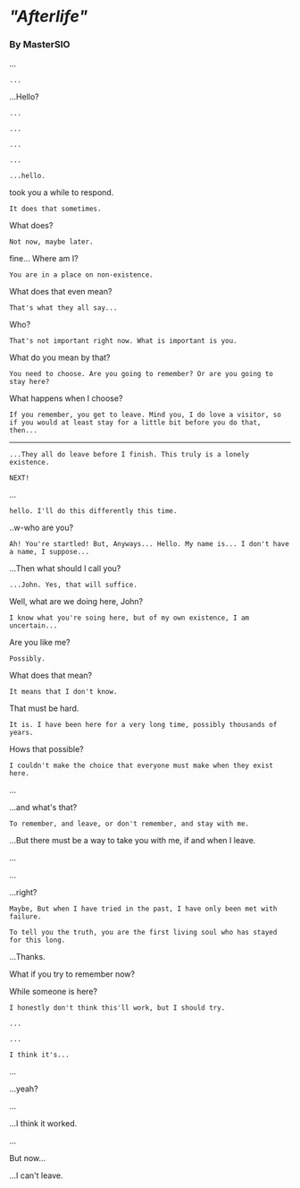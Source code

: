 # _"Afterlife"_

### By MasterSIO

...

`...`

...Hello?

`...`

`...`

`...`

`...`

`...hello.`

took you a while to respond.

`It does that sometimes.`

What does?

`Not now, maybe later.`

fine... Where am I?

`You are in a place on non-existence.`

What does that even mean?

`That's what they all say...`

Who?

`That's not important right now. What is important is you.`

What do you mean by that?

`You need to choose. Are you going to remember? Or are you going to stay here?`

What happens when I choose?

`If you remember, you get to leave. Mind you, I do love a visitor, so if you would at least stay for a little bit before you do that, then...`

***

`...They all do leave before I finish. This truly is a lonely existence.`

`NEXT!`

...

`hello. I'll do this differently this time.`

..w-who are you?

`Ah! You're startled! But, Anyways... Hello. My name is... I don't have a name, I suppose...`

...Then what should I call you?

`...John. Yes, that will suffice.`

Well, what are we doing here, John?

`I know what you're soing here, but of my own existence, I am uncertain...`

Are you like me?

`Possibly.`

What does that mean?

`It means that I don't know.`

That must be hard.

`It is. I have been here for a very long time, possibly thousands of years.`

Hows that possible?

`I couldn't make the choice that everyone must make when they exist here.`

...

...and what's that?

`To remember, and leave, or don't remember, and stay with me.`

...But there must be a way to take you with me, if and when I leave.

...

...

...right?

`Maybe, But when I have tried in the past, I have only been met with failure.`

`To tell you the truth, you are the first living soul who has stayed for this long.`

...Thanks.

What if you try to remember now?

While someone is here?

`I honestly don't think this'll work, but I should try.`

`...`

`...`

`I think it's...`

...

...yeah?

...

...I think it worked.

...

But now...

...I can't leave. 
